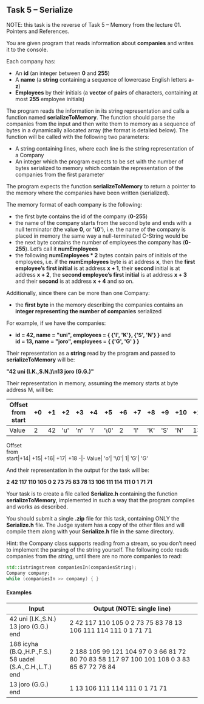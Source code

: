 ## Task 5 – Serialize

NOTE: this task is the reverse of Task 5 – Memory from the lecture 01. Pointers and References.

You are given program that reads information about **companies** and writes it to the console.

Each company has:

-	An **id** (an integer between **0** and **255**)
-	A **name** (a **string** containing a sequence of lowercase English letters **a-z**)
-	**Employees** by their initials (a **vector** of **pair**s of characters, containing at most **255** employee initials)

The program reads the information in its string representation and calls a function named **serializeToMemory**. The function should parse the companies from the input and then write them to memory as a sequence of bytes in a dynamically allocated array (the format is detailed below). The function will be called with the following two parameters:

-	A string containing lines, where each line is the string representation of a Company
-	An integer which the program expects to be set with the number of bytes serialized to memory which contain the representation of the companies from the first parameter

The program expects the function **serializeToMemory** to return a pointer to the memory where the companies have been written (serialized).

The memory format of each company is the following:

-	the first byte contains the id of the company (**0-255**)
-	the name of the company starts from the second byte and ends with a null terminator (the value **0**, or **'\0'**), i.e. the name of the company is placed in memory the same way a null-terminated C-String would be
-	the next byte contains the number of employees the company has (**0-255**). Let’s call it **numEmployees**
-	the following **numEmployees * 2** bytes contain pairs of initials of the employees, i.e. if the **numEmployees** byte is at address **x**, then the **first employee’s first initial** is at address **x + 1**, their **second** initial is at address **x + 2**, the **second employee’s first initial** is at address **x + 3** and their **second** is at address **x + 4** and so on.

Additionally, since there can be more than one Company:

-	the **first byte** in the memory describing the companies contains an **integer representing the number of companies** serialized

For example, if we have the companies:

-	**id = 42, name = "uni", employees = { {'I', 'K'}, {'S', 'N'} }** and <br>
**id = 13, name = "joro", employees = { {'G', 'G' } }**

Their representation as a **string** read by the program and passed to **serializeToMemory** will be:

**"42 uni (I.K.,S.N.)\n13 joro (G.G.)"**

Their representation in memory, assuming the memory starts at byte address M, will be:

Offset<br>from<br>start|+0|	+1|	+2|	+3|	+4|	+5|	+6|	+7|	+8|	+9|	+10|	+11|	+12|	+13|	+14
-|-|-|-|-|-|-|-|-|-|-|-|-|-|-|-
Value|	2|	42|	'u'|	'n'|	'i'|	'\0'|	2|	'I'|	'K'|	'S'|	'N'|	13|	'j'|	'o'|	'r'

Offset<br>from<br>start|+14|	+15|	+16|	+17|	+18
-|-
Value|	'o'|	'\0'|	1|	'G'|	'G'

And their representation in the output for the task will be:

**2 42 117 110 105 0 2 73 75 83 78 13 106 111 114 111 0 1 71 71**

Your task is to create a file called **Serialize.h** containing the function **serializeToMemory**, implemented in such a way that the program compiles and works as described.

You should submit a single **.zip** file for this task, containing ONLY the **Serialize.h** file. The Judge system has a copy of the other files and will compile them along with your **Serialize.h** file in the same directory.

Hint: the Company class supports reading from a stream, so you don’t need to implement the parsing of the string yourself. The following code reads companies from the *string*, until there are no more companies to read:
```cpp
std::istringstream companiesIn(companiesString);
Company company;
while (companiesIn >> company) { }
```

#### Examples
Input|Output (NOTE: single line)
-|-
42 uni (I.K.,S.N.)<br>13 joro (G.G.)<br>end|	2 42 117 110 105 0 2 73 75 83 78 13 106 111 114 111 0 1 71 71
188 icyha (B.Q.,H.P.,F.S.)<br>58 uadel (S.A.,C.H.,L.T.)<br>end|2 188 105 99 121 104 97 0 3 66 81 72 80 70 83 58 117 97 100 101 108 0 3 83 65 67 72 76 84
13 joro (G.G.)<br>end|1 13 106 111 114 111 0 1 71 71
